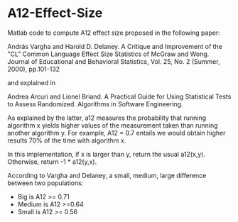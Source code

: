 # A12-Effect-Size

Matlab code to compute A12 effect size proposed in the following paper:

András Vargha and Harold D. Delaney. A Critique and Improvement of the "CL" Common Language Effect Size Statistics of McGraw and Wong. Journal of Educational and Behavioral Statistics, Vol. 25, No. 2 (Summer, 2000), pp.101-132

and explained in

Andrea Arcuri and Lionel Briand. A Practical Guide for Using Statistical Tests to Assess Randomized. Algorithms in Software Engineering.
 
 
As explained by the latter, a12 measures the probability that running algorithm x yields higher values of the measurement taken than running another algorithm y. For example, A12 = 0.7 entails we would obtain higher results 70% of the time with algorithm x.

In this implementation, if x is larger than y, return the usual a12(x,y).
Otherwise, return -1 * a12(y,x).

According to Vargha and Delaney, a small, medium, large difference between two populations:
+ Big is A12 >= 0.71
+ Medium is A12 >=0.64
+ Small is A12 >= 0.56
